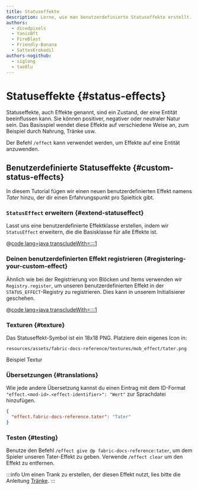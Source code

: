 ```yaml
---
title: Statuseffekte
description: Lerne, wie man benutzerdefinierte Statuseffekte erstellt.
authors:
  - dicedpixels
  - YanisBft
  - FireBlast
  - Friendly-Banana
  - SattesKrokodil
authors-nogithub:
  - siglong
  - tao0lu
---
```


# Statuseffekte {#status-effects}

Statuseffekte, auch Effekte genannt, sind ein Zustand, der eine Entität beeinflussen kann. Sie können positiver, negativer oder neutraler Natur sein. Das Basisspiel wendet diese Effekte auf verschiedene Weise an, zum Beispiel durch Nahrung, Tränke usw.

Der Befehl `/effect` kann verwendet werden, um Effekte auf eine Entität anzuwenden.

## Benutzerdefinierte Statuseffekte {#custom-status-effects}

In diesem Tutorial fügen wir einen neuen benutzerdefinierten Effekt namens _Tater_ hinzu, der dir einen Erfahrungspunkt pro Spieltick gibt.

### `StatusEffect` erweitern {#extend-statuseffect}

Lasst uns eine benutzerdefinierte Effektklasse erstellen, indem wir `StatusEffect` erweitern, die die Basisklasse für alle Effekte ist.

@[code lang=java transcludeWith=:::1](@/reference/latest/src/main/java/com/example/docs/effect/TaterEffect.java)

### Deinen benutzerdefinierten Effekt registrieren {#registering-your-custom-effect}

Ähnlich wie bei der Registrierung von Blöcken und Items verwenden wir `Registry.register`, um unseren benutzerdefinierten Effekt in der `STATUS_EFFECT`-Registry zu registrieren. Dies kann in unserem Initialisierer geschehen.

@[code lang=java transcludeWith=:::1](@/reference/latest/src/main/java/com/example/docs/effect/FabricDocsReferenceEffects.java)

### Texturen {#texture}

Das Statuseffekt-Symbol ist ein 18x18 PNG. Platziere dein eigenes Icon in:

```:no-line-numbers
resources/assets/fabric-docs-reference/textures/mob_effect/tater.png
```

<DownloadEntry visualURL="/assets/develop/tater-effect.png" downloadURL="/assets/develop/tater-effect-icon.png">Beispiel Textur</DownloadEntry>

### Übersetzungen {#translations}

Wie jede andere Übersetzung kannst du einen Eintrag mit dem ID-Format `"effect.<mod-id>.<effect-identifier>": "Wert"` zur Sprachdatei hinzufügen.

```json
{
  "effect.fabric-docs-reference.tater": "Tater"
}
```

### Testen {#testing}

Benutze den Befehl `/effect give @p fabric-docs-reference:tater`, um dem Spieler unseren Tater-Effekt zu geben.
Verwende `/effect clear`
um den Effekt zu entfernen.

:::info
Um einen Trank zu erstellen, der diesen Effekt nutzt, lies bitte die Anleitung [Tränke](../items/potions).
:::
